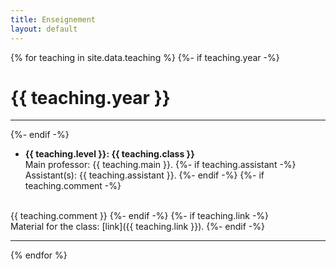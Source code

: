 ```yaml
---
title: Enseignement
layout: default
---
```


{% for teaching in site.data.teaching %}
{%- if teaching.year -%}

# {{ teaching.year }}

---

{%- endif -%}
- **{{ teaching.level }}: {{ teaching.class }}**<br>
  Main professor: {{ teaching.main }}. 
{%- if teaching.assistant -%}
Assistant(s): {{ teaching.assistant }}.
{%- endif -%}
{%- if teaching.comment -%}
<br>
  {{ teaching.comment }}
{%- endif -%}
{%- if teaching.link -%}
<br>
  Material for the class: [link]({{ teaching.link }}).
{%- endif -%}

---

{% endfor %}







